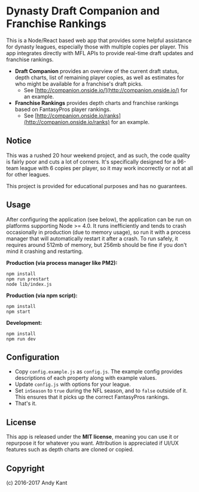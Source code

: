 # Dynasty Draft Companion and Franchise Rankings

This is a Node/React based web app that provides some helpful assistance for dynasty leagues, especially those with multiple copies per player. This app integrates directly with MFL APIs to provide real-time draft updates and franchise rankings.

- **Draft Companion** provides an overview of the current draft status, depth charts, list of remaining player copies, as well as estimates for who might be available for a franchise's draft picks.
  - See [http://companion.onside.io/](http://companion.onside.io/) for an example.
- **Franchise Rankings** provides depth charts and franchise rankings based on FantasyPros player rankings.
  - See [http://companion.onside.io/ranks](http://companion.onside.io/ranks) for an example.

## Notice

This was a rushed 20 hour weekend project, and as such, the code quality is fairly poor and cuts a lot of corners. It's specifically designed for a 96-team league with 6 copies per player, so it may work incorrectly or not at all for other leagues.

This project is provided for educational purposes and has no guarantees.

## Usage

After configuring the application (see below), the application can be run on platforms supporting Node >= 4.0. It runs inefficiently and tends to crash occasionally in production (due to memory usage), so run it with a process manager that will automatically restart it after a crash. To run safely, it requires around 512mb of memory, but 256mb should be fine if you don't mind it crashing and restarting.

**Production (via process manager like PM2):**

```
npm install
npm run prestart
node lib/index.js
```

**Production (via npm script):**

```
npm install
npm start
```

**Development:**

```
npm install
npm run dev
```

## Configuration

- Copy `config.example.js` as `config.js`. The example config provides descriptions of each property along with example values.
- Update `config.js` with options for your league.
- Set `inSeason` to `true` during the NFL season, and to `false` outside of it. This ensures that it picks up the correct FantasyPros rankings.
- That's it.

## License

This app is released under the **MIT license**, meaning you can use it or repurpose it for whatever you want. Attribution is appreciated if UI/UX features such as depth charts are cloned or copied.

## Copyright

(c) 2016-2017 Andy Kant

